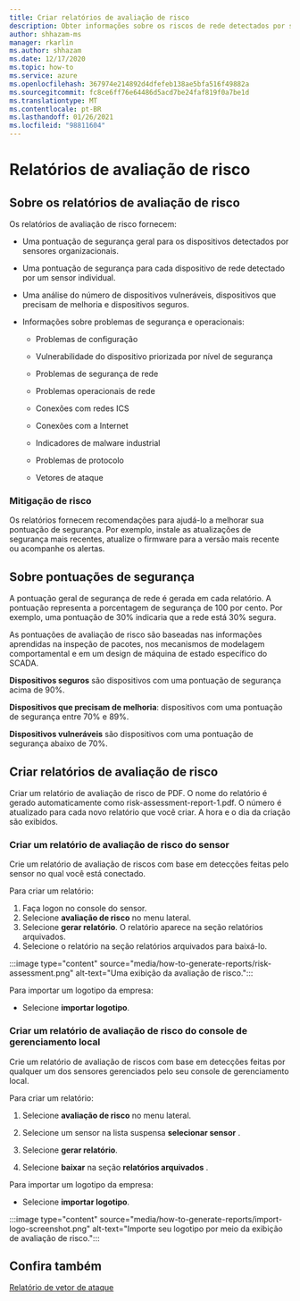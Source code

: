 ```yaml
---
title: Criar relatórios de avaliação de risco
description: Obter informações sobre os riscos de rede detectados por sensores individuais ou uma exibição agregada de riscos detectados por todos os sensores.
author: shhazam-ms
manager: rkarlin
ms.author: shhazam
ms.date: 12/17/2020
ms.topic: how-to
ms.service: azure
ms.openlocfilehash: 367974e214892d4dfefeb138ae5bfa516f49882a
ms.sourcegitcommit: fc8ce6ff76e64486d5acd7be24faf819f0a7be1d
ms.translationtype: MT
ms.contentlocale: pt-BR
ms.lasthandoff: 01/26/2021
ms.locfileid: "98811604"
---
```

# <a name="risk-assessment-reporting"></a>Relatórios de avaliação de risco

## <a name="about-risk-assessment-reports"></a>Sobre os relatórios de avaliação de risco

Os relatórios de avaliação de risco fornecem:

- Uma pontuação de segurança geral para os dispositivos detectados por sensores organizacionais.

- Uma pontuação de segurança para cada dispositivo de rede detectado por um sensor individual.

- Uma análise do número de dispositivos vulneráveis, dispositivos que precisam de melhoria e dispositivos seguros.

-  Informações sobre problemas de segurança e operacionais:

    - Problemas de configuração

    - Vulnerabilidade do dispositivo priorizada por nível de segurança

    - Problemas de segurança de rede

    - Problemas operacionais de rede

    - Conexões com redes ICS

    - Conexões com a Internet

    - Indicadores de malware industrial

    - Problemas de protocolo

    - Vetores de ataque

### <a name="risk-mitigation"></a>Mitigação de risco

Os relatórios fornecem recomendações para ajudá-lo a melhorar sua pontuação de segurança. Por exemplo, instale as atualizações de segurança mais recentes, atualize o firmware para a versão mais recente ou acompanhe os alertas.

## <a name="about-security-scores"></a>Sobre pontuações de segurança

A pontuação geral de segurança de rede é gerada em cada relatório. A pontuação representa a porcentagem de segurança de 100 por cento. Por exemplo, uma pontuação de 30% indicaria que a rede está 30% segura.

As pontuações de avaliação de risco são baseadas nas informações aprendidas na inspeção de pacotes, nos mecanismos de modelagem comportamental e em um design de máquina de estado específico do SCADA.

**Dispositivos seguros** são dispositivos com uma pontuação de segurança acima de 90%.

**Dispositivos que precisam de melhoria**: dispositivos com uma pontuação de segurança entre 70% e 89%.

**Dispositivos vulneráveis** são dispositivos com uma pontuação de segurança abaixo de 70%.

## <a name="create-risk-assessment-reports"></a>Criar relatórios de avaliação de risco

Criar um relatório de avaliação de risco de PDF. O nome do relatório é gerado automaticamente como risk-assessment-report-1.pdf. O número é atualizado para cada novo relatório que você criar.  A hora e o dia da criação são exibidos.

### <a name="create-a-sensor-risk-assessment-report"></a>Criar um relatório de avaliação de risco do sensor

Crie um relatório de avaliação de riscos com base em detecções feitas pelo sensor no qual você está conectado.

Para criar um relatório:

1. Faça logon no console do sensor.
1. Selecione **avaliação de risco** no menu lateral.
1. Selecione **gerar relatório**. O relatório aparece na seção relatórios arquivados.
1. Selecione o relatório na seção relatórios arquivados para baixá-lo.

:::image type="content" source="media/how-to-generate-reports/risk-assessment.png" alt-text="Uma exibição da avaliação de risco.":::

Para importar um logotipo da empresa:

- Selecione **importar logotipo**.

### <a name="create-an-on-premises-management-console-risk-assessment-report"></a>Criar um relatório de avaliação de risco do console de gerenciamento local

Crie um relatório de avaliação de riscos com base em detecções feitas por qualquer um dos sensores gerenciados pelo seu console de gerenciamento local. 

Para criar um relatório:

1. Selecione **avaliação de risco** no menu lateral.

2. Selecione um sensor na lista suspensa **selecionar sensor** .

3. Selecione **gerar relatório**.

4. Selecione **baixar** na seção **relatórios arquivados** .

Para importar um logotipo da empresa:

- Selecione **importar logotipo**.

:::image type="content" source="media/how-to-generate-reports/import-logo-screenshot.png" alt-text="Importe seu logotipo por meio da exibição de avaliação de risco.":::

## <a name="see-also"></a>Confira também

[Relatório de vetor de ataque](how-to-create-attack-vector-reports.md)

